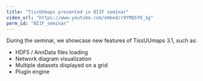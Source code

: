 ```yaml
---
title: "TissUUmaps presented in BIIF seminar"
video_url: "https://www.youtube.com/embed/r9YMQ5Y0_1g" 
perm_id: "BIIF_seminar"
---
```



During the seminar, we showcase new features of TissUUmaps 3.1, such as:
* HDF5 / AnnData files loading
* Network diagram visualization
* Multiple datasets displayed on a grid
* Plugin engine